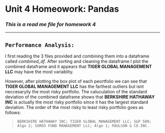 # **Unit 4 Homeowork: Pandas**
### *This is a read me file for homework 4*
---
## `Performance Analysis:`
I first reading the 3 files provided and combining them into a dataframe called *combined_df*. After sorting and cleaning the dataframe I plot the combined dataframe and it appears that **TIGER GLOBAL MANAGEMENT LLC** may have the most variablity. 

However, after plotting the box plot of each peortfolio we can see that **TIGER GLOBAL MANAGEMENT LLC** has the farthest outliers but isnt neccesaryily the most risky portfolio. The caluculation of the standard deviation of the combined dataframe shows that **BERKSHIRE HATHAWAY INC** is actually the most risky portfolio since it has the largest standard deviation. The order of the most risky to least risky portfolio goes as follows:

>`BERKSHIRE HATHAWAY INC; TIGER GLOBAL MANAGEMENT LLC; S&P 500;
Algo 2; SOROS FUND MANAGEMENT LLC; Algo 1; PAULSON & CO.INC.`


